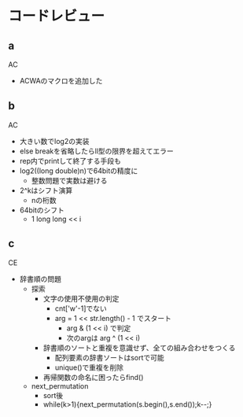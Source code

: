 
# コードレビュー

## a
AC
- ACWAのマクロを追加した

## b
AC
- 大きい数でlog2の実装
- else breakを省略したらll型の限界を超えてエラー
- rep内でprintして終了する手段も
- log2((long double)n)で64bitの精度に
    - 整数問題で実数は避ける
- 2^kはシフト演算
    - nの桁数
- 64bitのシフト
    - 1 long long << i

## c 
CE
- 辞書順の問題
    - 探索
        - 文字の使用不使用の判定
            - cnt['w'-1]でない
            - arg = 1 << str.length() - 1 でスタート
                - arg & (1 << i) で判定
                - 次のargは arg ^ (1 << i)
        - 辞書順のソートと重複を意識せず、全ての組み合わせをつくる
            - 配列要素の辞書ソートはsortで可能
            - unique()で重複を削除
        - 再帰関数の命名に困ったらfind()
    - next_permutation
        - sort後
        - while(k>1){next_permutation(s.begin(),s.end());k--;}

